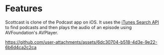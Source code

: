 # Features
Scottcast is clone of the Podcast app on iOS. It uses the [iTunes Search API](https://developer.apple.com/library/archive/documentation/AudioVideo/Conceptual/iTuneSearchAPI/index.html) to find podcasts and then plays the audio of an episode using AVFoundation's AVPlayer.

https://github.com/user-attachments/assets/6dc30704-b518-4d3e-9e22-6b6d4ca2c2ca
